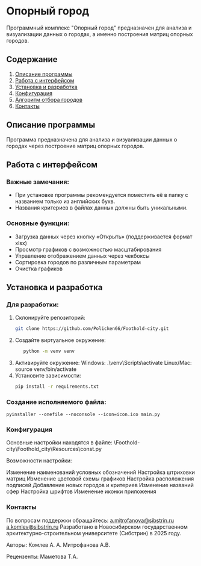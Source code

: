 # Опорный город

Программный комплекс "Опорный город" предназначен для анализа и визуализации данных о городах, а именно построения матриц опорных городов.

## Содержание

1. [Описание программы](#описание-программы)
2. [Работа с интерфейсом](#работа-с-интерфейсом)
3. [Установка и разработка](#установка-и-разработка)
4. [Конфигурация](#конфигурация)
5. [Алгоритм отбора городов](#алгоритм-отбора-городов)
6. [Контакты](#контакты)

## Описание программы

Программа предназначена для анализа и визуализации данных о городах через построение матриц опорных городов.

## Работа с интерфейсом

### Важные замечания:
- При установке программы рекомендуется поместить её в папку с названием только из английских букв.
- Названия критериев в файлах данных должны быть уникальными.

### Основные функции:
- Загрузка данных через кнопку «Открыть» (поддерживается формат xlsx)
- Просмотр графиков с возможностью масштабирования
- Управление отображением данных через чекбоксы
- Сортировка городов по различным параметрам
- Очистка графиков

## Установка и разработка

### Для разработки:
1. Склонируйте репозиторий:
   ```bash
   git clone https://github.com/Policken66/Foothold-city.git
2. Создайте виртуальное окружение:
   ```bash
      python -m venv venv
3.  Активируйте окружение:
    Windows: .\venv\Scripts\activate
    Linux/Mac: source venv/bin/activate
4. Установите зависимости:
    ```bash
    pip install -r requirements.txt

### Создание исполняемого файла:
    pyinstaller --onefile --noconsole --icon=icon.ico main.py


### Конфигурация
Основные настройки находятся в файле: \Foothold-city\Foothold_city\Resources\const.py

  Возможности настройки:
  
  Изменение наименований условных обозначений
  Настройка штриховки матриц
  Изменение цветовой схемы графиков
  Настройка расположения подписей
  Добавление новых городов и критериев
  Изменение названий сфер
  Настройка шрифтов
  Изменение иконки приложения
  
### Контакты
  По вопросам поддержки обращайтесь:
  a.mitrofanova@sibstrin.ru
  a.komlev@sibstrin.ru
  Разработано в Новосибирском государственном архитектурно-строительном университете (Сибстрин) в 2025 году.
  
  Авторы:
  Комлев А. А.
  Митрофанова А.В.
  
  Рецензенты:
  Маметова Т.А.
